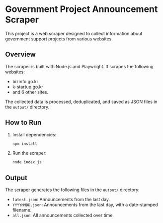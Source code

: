 # Government Project Announcement Scraper

This project is a web scraper designed to collect information about government support projects from various websites.

## Overview

The scraper is built with Node.js and Playwright. It scrapes the following websites:

- bizinfo.go.kr
- k-startup.go.kr
- and 6 other sites.

The collected data is processed, deduplicated, and saved as JSON files in the `output/` directory.

## How to Run

1.  Install dependencies:
    ```bash
    npm install
    ```
2.  Run the scraper:
    ```bash
    node index.js
    ```

## Output

The scraper generates the following files in the `output/` directory:

- `latest.json`: Announcements from the last day.
- `YYYYMMDD.json`: Announcements from the last day, with a date-stamped filename.
- `all.json`: All announcements collected over time.